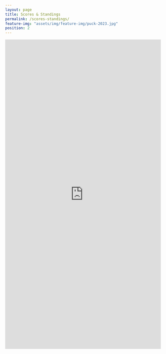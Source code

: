 ```yaml
---
layout: page
title: Scores & Standings
permalink: /scores-standings/
feature-img: "assets/img/feature-img/puck-2023.jpg"
position: 2
---
```

<div class="posts">
    <div class="posts-teaser">
        <iframe src="https://gamesheetstats.com/seasons/3789/teams/144519/schedule?configuration[primary-colour]=73000a&configuration[secondary-colour]=000000&configuration[logo]=false" frameborder="0" style="width:100%; height: 1000px;"></iframe>
    </div>
</div>
